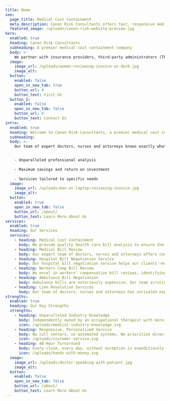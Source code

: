 ```yaml
---
title: Home
seo:
  page_title: Medical Cost Containment
  meta_description: Canon Risk Consultants offers fast, responsive medical cost containment services. Contact us today for expert medical bill analysis and risk transfer.
  featured_image: /uploads/canon-risk-website-preview.jpg
hero: 
  enabled: true
  heading: Canon Risk Consultants
  subheading: A premier medical cost containment company
  body: >-
    We partner with insurance providers, third-party administrators (TPAs), government entities and self-insured industries to assess financial risk of medical claims and navigate a conservative fiscal path forward.
  image: 
    image_url: /uploads/woman-reviewing-invoice-at-desk.jpg
    image_alt:
  button:
    enabled: false
    open_in_new_tab: true
    button_url: #
    button_text: Visit Us
  button_2:
    enabled: false
    open_in_new_tab: false
    button_url: #
    button_text: Contact Us
intro: 
  enabled: true
  heading: Welcome to Canon Risk Consultants, a premier medical cost containment company
  subheading:
  body: >-
    Our team of expert doctors, nurses and attorneys knows exactly what to look for when reviewing medical bills. Clients can expect:


    - Unparalleled professional analysis 
    
    - Maximum savings and return on investment
    
    - Services tailored to specific needs
  image: 
    image_url: /uploads/man-at-laptop-reviewing-invoice.jpg
    image_alt:
  button:
    enabled: true
    open_in_new_tab: false
    button_url: /about/
    button_text: Learn More About Us
services: 
  enabled: true
  heading: Our Services
  services: 
    - heading: Medical Cost Containment
      body: We provide quality health care bill analysis to ensure the best possible value for medical treatment. We analyze facility and provider coding, upcharges, packaged services, and implant and supplies charges for accuracy.
    - heading: Medical Bill Review
      body: Our expert team of doctors, nurses and attorneys offers comprehensive medical bill reviews, analyzing every detail to ensure our clients are not overcharged for any medical services.
    - heading: Hospital Bill Negotiation Service
      body: Our hospital bill negotiation service helps our clients reduce medical costs by negotiating on their behalf with health care providers. This truncates the lengthy administrative process and results in cost savings.
    - heading: Workers Comp Bill Review
      body: We excel in workers' compensation bill reviews, identifying any discrepancies and protecting our customers from being overcharged. We leverage our knowledge and experience, resulting in ideal outcomes and avoidance of costly mistakes.
    - heading: Ambulance Bill Negotiation
      body: Ambulance bills are notoriously expensive. Our team scrutinizes every detail to ensure the legitimacy of charges.
    - heading: Lien Resolution Services
      body: Our team of doctors, nurses and attorneys has unrivaled expertise in assessing, bargaining and settling liens without unwarranted legal action.
strengths: 
  enabled: true
  heading: Our Key Strengths
  strengths: 
    - heading: Unparalleled Industry Knowledge
      body: Independently owned by an occupational therapist with more than two decades in the healthcare industry, our team understands the balance of negotiating medical bills while keeping the patient and injured worker in mind.
      icon: /uploads/medical-industry-knowledge.svg
    - heading: Responsive, Personalized Service
      body: No call centers, no automated systems. We prioritize direct communication and connection with our customers.
      icon: /uploads/customer-service.svg
    - heading: 48-Hour Turnaround
      body: Every claim, every day, without exception is expeditiously handled. No detail is overlooked, no shortcuts are taken in our commitment to you, our customer.
      icon: /uploads/hands-with-money.svg
  image: 
    image_url: /uploads/doctor-speaking-with-patient.jpg
    image_alt:
  button:
    enabled: false
    open_in_new_tab: false
    button_url: /about/
    button_text: Learn More About Us
---
```

